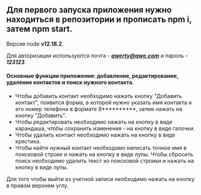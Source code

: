 ## Для первого запуска приложения нужно находиться в репозитории и прописать npm i, затем npm start.
Версия node **v12.18.2**.

Для авторизации используются почта - ***qwerty@qwe.com*** и пароль - ***123123***.

#### Основные функции приложения: добавление, редактирование, удаление контактов и поиск нужного контакта.

- Чтобы добавить контакт необходимо нажать кнопку "Добавить контакт", появится форма, в которой нужно указать имя контакта и его номер телефона в формате 8**********, затем нажать на кнопку "Добавить".
- Чтобы редактировать необходимо нажать на кнопку в виде карандаша, чтобы сохранить изменения - на кнопку в виде галочки.
- Чтобы удалить контакт необходимо нажать на кнопку в виде крестика.
- Чтобы найти нужный контакт необходимо написать точное имя в поисковой строке и нажать на кнопку в виде лупы. Чтобы сбросить поиск необходимо удалить текст из поисковой строики и нажать на кнопку в виде лупы.

Для того чтобы выйти из учетной записи необходимо нажать на кнопку в правом верхнем углу.
